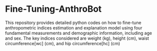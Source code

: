 # Fine-Tuning-AnthroBot
This repository provides detailed python codes  on how to fine-tune anthropometric indices estimation  and explanation model using four fundamental measurements and demographic information, including age and sex. The key indices considered are weight (kg), height (cm), waist circumference[wc] (cm), and hip circumference[hc] (cm)
